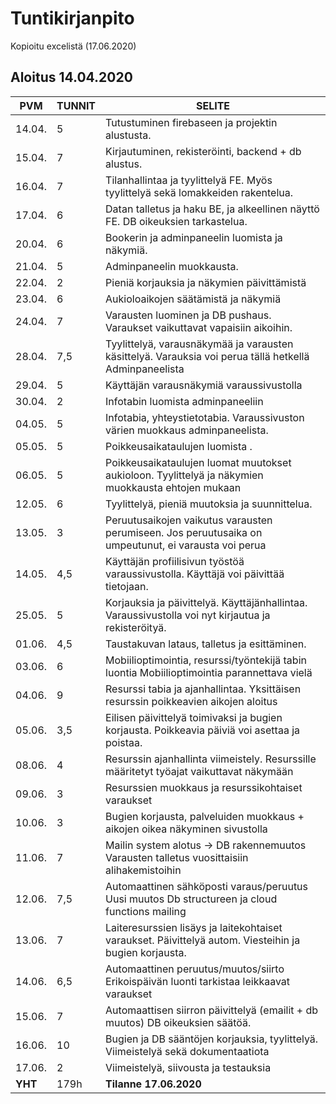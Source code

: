 # Tuntikirjanpito
Kopioitu excelistä (17.06.2020)
## Aloitus 14.04.2020

PVM | TUNNIT | SELITE
----|--------|-------
14.04.|	5|	Tutustuminen firebaseen ja projektin alustusta.									
15.04.|	7	|Kirjautuminen, rekisteröinti, backend + db alustus.									
16.04.|	7	|Tilanhallintaa ja tyylittelyä FE.					Myös tyylittelyä sekä lomakkeiden rakentelua.				
17.04.|	6	|Datan talletus ja haku BE, ja alkeellinen näyttö FE.					DB oikeuksien tarkastelua.				
20.04.|	6	|Bookerin ja adminpaneelin luomista ja näkymiä.									
21.04.|	5|	Adminpaneelin muokkausta. 									
22.04.|	2|	Pieniä korjauksia ja näkymien päivittämistä									
23.04.|	6|	Aukioloaikojen säätämistä ja näkymiä									
24.04.|	7|	Varausten luominen ja DB pushaus. 					Varaukset vaikuttavat vapaisiin aikoihin.				
28.04.|	7,5|	Tyylittelyä, varausnäkymää ja varausten käsittelyä.					Varauksia voi perua tällä hetkellä Adminpaneelista				
29.04.|	5	|Käyttäjän varausnäkymiä varaussivustolla									
30.04.|	2|	Infotabin luomista adminpaneeliin									
04.05.|	5|	Infotabia, yhteystietotabia.					Varaussivuston värien muokkaus adminpaneelista.				
05.05.|	5|	Poikkeusaikataulujen luomista			.						
06.05.|	5|	Poikkeusaikataulujen luomat muutokset aukioloon.			Tyylittelyä ja näkymien muokkausta ehtojen mukaan				
12.05.|	6|	Tyylittelyä, pieniä muutoksia ja suunnittelua.									
13.05.|	3|	Peruutusaikojen vaikutus varausten perumiseen.					Jos peruutusaika on umpeutunut, ei varausta voi perua				
14.05.|	4,5|	Käyttäjän profiilisivun työstöä varaussivustolla.					Käyttäjä voi päivittää tietojaan.				
25.05.|	5|	Korjauksia ja päivittelyä. Käyttäjänhallintaa.					Varaussivustolla voi nyt kirjautua ja rekisteröityä.				
01.06.|	4,5|	Taustakuvan lataus, talletus ja esittäminen.									
03.06.|	6|	Mobiilioptimointia, resurssi/työntekijä tabin luontia					Mobiilioptimointia parannettava vielä				
04.06.|	9|	Resurssi tabia ja ajanhallintaa.					Yksittäisen resurssin poikkeavien aikojen aloitus				
05.06.|	3,5|	Eilisen päivittelyä toimivaksi ja bugien korjausta.					Poikkeavia päiviä voi asettaa ja poistaa.				
08.06.|	4|	Resurssin ajanhallinta viimeistely. 					Resurssille määritetyt työajat vaikuttavat näkymään				
09.06.|	3|	Resurssien muokkaus ja resurssikohtaiset varaukset									
10.06.|	3|	Bugien korjausta, palveluiden muokkaus +					aikojen oikea näkyminen sivustolla				
11.06.|	7|	Mailin system alotus -> DB rakennemuutos					Varausten talletus vuosittaisiin alihakemistoihin				
12.06.|	7,5|	Automaattinen sähköposti varaus/peruutus					Uusi muutos Db structureen ja cloud functions mailing				
13.06.|	7|	Laiteresurssien lisäys ja laitekohtaiset varaukset.					Päivittelyä autom. Viesteihin ja bugien korjausta.				
14.06.|	6,5|	Automaattinen peruutus/muutos/siirto 					Erikoispäivän luonti tarkistaa leikkaavat varaukset				
15.06.|	7|	Automaattisen siirron päivittelyä (emailit + db muutos)					DB oikeuksien säätöä.				
16.06.|	10|	Bugien ja DB sääntöjen korjauksia, tyylittelyä. Viimeistelyä sekä dokumentaatiota
17.06.| 2 | Viimeistelyä, siivousta ja testauksia			
**YHT**|179h| **Tilanne 17.06.2020**

